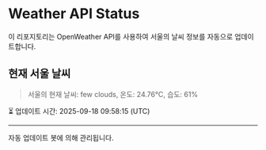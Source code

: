 
# Weather API Status

이 리포지토리는 OpenWeather API를 사용하여 서울의 날씨 정보를 자동으로 업데이트합니다.

## 현재 서울 날씨
> 서울의 현재 날씨: few clouds, 온도: 24.76°C, 습도: 61%

⏳ 업데이트 시간: 2025-09-18 09:58:15 (UTC)

---
자동 업데이트 봇에 의해 관리됩니다.
